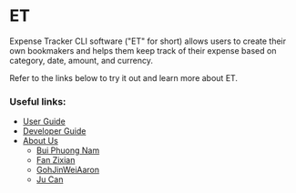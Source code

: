 # ET

Expense Tracker CLI software ("ET" for short) allows users to create their own bookmakers and helps
them keep track of their expense based on category, date, amount, and currency.

Refer to the links below to try it out and learn more about ET.
### Useful links:
* [User Guide](UserGuide.md)
* [Developer Guide](DeveloperGuide.md)
* [About Us](AboutUs.md)
  * [Bui Phuong Nam](team/arsdorintbp2003.md)
  * [Fan Zixian](team/FanZixian.md)
  * [GohJinWeiAaron](team/gohjw.md)
  * [Ju Can](team/ju-can.md)
